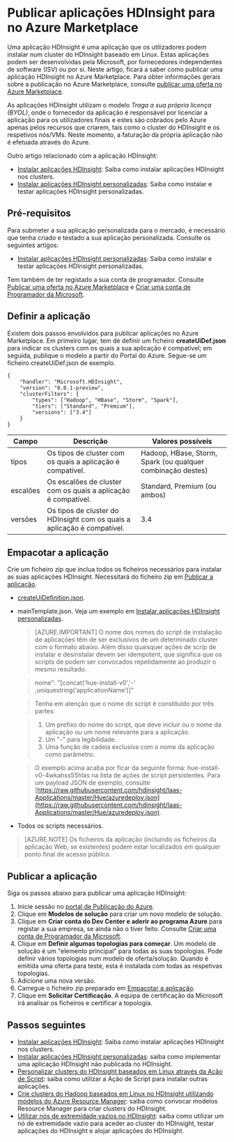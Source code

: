 <properties
    pageTitle="Publicar aplicações HDInsight | Microsoft Azure"
    description="Saiba como criar e publicar aplicações HDInsight."
    services="hdinsight"
    documentationCenter=""
    authors="mumian"
    manager="jhubbard"
    editor="cgronlun"
    tags="azure-portal"/>

<tags
    ms.service="hdinsight"
    ms.devlang="na"
    ms.topic="hero-article"
    ms.tgt_pltfrm="na"
    ms.workload="big-data"
    ms.date="06/29/2016"
    ms.author="jgao"/>


# Publicar aplicações HDInsight para no Azure Marketplace

Uma aplicação HDInsight é uma aplicação que os utilizadores podem instalar num cluster do HDInsight baseado em Linux. Estas aplicações podem ser desenvolvidas pela Microsoft, por fornecedores independentes de software (ISV) ou por si. Neste artigo, ficará a saber como publicar uma aplicação HDInsight no Azure Marketplace.  Para obter informações gerais sobre a publicação no Azure Marketplace, consulte [publicar uma oferta no Azure Marketplace](../marketplace-publishing/marketplace-publishing-getting-started.md).

As aplicações HDInsight utilizam o modelo *Traga a sua própria licença (BYOL)*, onde o fornecedor da aplicação é responsável por licenciar a aplicação para os utilizadores finais e estes são cobrados pelo Azure apenas pelos recursos que criarem, tais como o cluster do HDInsight e os respetivos nós/VMs. Neste momento, a faturação da própria aplicação não é efetuada através do Azure.

Outro artigo relacionado com a aplicação HDInsight:

- [Instalar aplicações HDInsight](hdinsight-apps-install-applications.md): Saiba como instalar aplicações HDInsight nos clusters.
- [Instalar aplicações HDInsight personalizadas](hdinsight-apps-install-custom-applications.md): Saiba como instalar e testar aplicações HDInsight personalizadas.

 
## Pré-requisitos

Para submeter a sua aplicação personalizada para o mercado, é necessário que tenha criado e testado a sua aplicação personalizada. Consulte os seguintes artigos:

- [Instalar aplicações HDInsight personalizadas](hdinsight-apps-install-custom-applications.md): Saiba como instalar e testar aplicações HDInsight personalizadas.

Tem também de ter registado a sua conta de programador. Consulte [Publicar uma oferta no Azure Marketplace](../marketplace-publishing/marketplace-publishing-getting-started.md) e [Criar uma conta de Programador da Microsoft](../marketplace-publishing/marketplace-publishing-accounts-creation-registration.md).

## Definir a aplicação

Existem dois passos envolvidos para publicar aplicações no Azure Marketplace.  Em primeiro lugar, tem de definir um ficheiro **createUiDef.json** para indicar os clusters com os quais a sua aplicação é compatível; em seguida, publique o modelo a partir do Portal do Azure. Segue-se um ficheiro createUiDef.json de exemplo.

    {
        "handler": "Microsoft.HDInsight",
        "version": "0.0.1-preview",
        "clusterFilters": {
            "types": ["Hadoop", "HBase", "Storm", "Spark"],
            "tiers": ["Standard", "Premium"],
            "versions": ["3.4"]
        }
    }


|Campo  | Descrição   | Valores possíveis|
|-------|---------------|----------------|
|tipos  |Os tipos de cluster com os quais a aplicação é compatível. |Hadoop, HBase, Storm, Spark (ou qualquer combinação destes)|
|escalões  |Os escalões de cluster com os quais a aplicação é compatível. |Standard, Premium (ou ambos)|
|versões|  Os tipos de cluster do HDInsight com os quais a aplicação é compatível.    |3.4|

## Empacotar a aplicação

Crie um ficheiro zip que inclua todos os ficheiros necessários para instalar as suas aplicações HDInsight. Necessitará do ficheiro zip em [Publicar a aplicação](#publish-application).

- [createUiDefinition.json](#define-application).
- mainTemplate.json. Veja um exemplo em [Instalar aplicações HDInsight personalizadas](hdinsight-apps-install-custom-applications.md).

    >[AZURE.IMPORTANT] O nome dos nomes do script de instalação de aplicações têm de ser exclusivos de um determinado cluster com o formato abaixo. Além disso quaisquer ações de scrip de instalar e desinstalar devem ser idempotent, que significa que os scripts de podem ser convocados repetidamente ao produzir o mesmo resultado.
    
    >   nome": "[concat('hue-install-v0','-' ,uniquestring(‘applicationName’)]"
        
    >Tenha em atenção que o nome do script é constituído por três partes:
        
    >   1. Um prefixo do nome do script, que deve incluir ou o nome da aplicação ou um nome relevante para a aplicação.
    >   2. Um "-" para legibilidade.
    >   3. Uma função de cadeia exclusiva com o nome da aplicação como parâmetro.

    >   O exemplo acima acaba por ficar da seguinte forma: hue-install-v0-4wkahss55hlas na lista de ações de script persistentes. Para um payload JSON de exemplo, consulte [https://raw.githubusercontent.com/hdinsight/Iaas-Applications/master/Hue/azuredeploy.json](https://raw.githubusercontent.com/hdinsight/Iaas-Applications/master/Hue/azuredeploy.json).

- Todos os scripts necessários.

> [AZURE.NOTE] Os ficheiros da aplicação (incluindo os ficheiros da aplicação Web, se existentes) podem estar localizados em qualquer ponto final de acesso público.

## Publicar a aplicação

Siga os passos abaixo para publicar uma aplicação HDInsight:

1. Inicie sessão no [portal de Publicação do Azure](https://publish.windowsazure.com/).
2. Clique em **Modelos de solução** para criar um novo modelo de solução.
3. Clique em **Criar conta do Dev Center e aderir ao programa Azure** para registar a sua empresa, se ainda não o tiver feito.  Consulte [Criar uma conta de Programador da Microsoft](../marketplace-publishing/marketplace-publishing-accounts-creation-registration.md).
4. Clique em **Definir algumas topologias para começar**. Um modelo de solução é um "elemento principal" para todas as suas topologias. Pode definir vários topologias num modelo de oferta/solução. Quando é emitida uma oferta para teste, esta é instalada com todas as respetivas topologias. 
5. Adicione uma nova versão.
6. Carregue o ficheiro zip preparado em [Empacotar a aplicação](#package-application).  
7. Clique em **Solicitar Certificação**. A equipa de certificação da Microsoft irá analisar os ficheiros e certificar a topologia.

## Passos seguintes

- [Instalar aplicações HDInsight](hdinsight-apps-install-applications.md): Saiba como instalar aplicações HDInsight nos clusters.
- [Instalar aplicações HDInsight personalizadas](hdinsight-apps-install-custom-applications.md): saiba como implementar uma aplicação HDInsight não publicada no HDInsight.
- [Personalizar clusters do HDInsight baseados em Linux através da Ação de Script](hdinsight-hadoop-customize-cluster-linux.md): saiba como utilizar a Ação de Script para instalar outras aplicações.
- [Crie clusters do Hadoop baseados em Linux no HDInsight utilizando modelos do Azure Resource Manager](hdinsight-hadoop-create-linux-clusters-arm-templates.md): saiba como convocar modelos Resource Manager para criar clusters do HDInsight.
- [Utilizar nós de extremidade vazios no HDInsight](hdinsight-apps-use-edge-node.md): saiba como utilizar um nó de extremidade vazio para aceder ao cluster do HDInsight, testar aplicações do HDInsight e alojar aplicações do HDInsight.




<!--HONumber=Sep16_HO3-->


